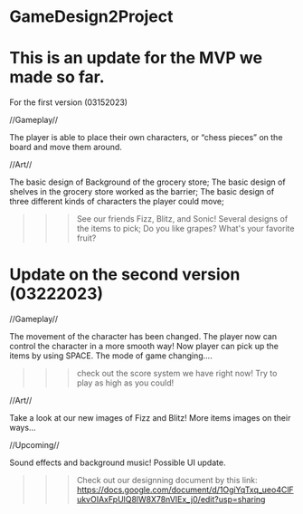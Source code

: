 # GameDesign2Project
# This is an update for the MVP we made so far.

For the first version (03152023)

//Gameplay//

The player is able to place their own characters, or “chess pieces” on the board and move them around.

//Art//

The basic design of Background of the grocery store;
The basic design of shelves in the grocery store worked as the barrier;
The basic design of three different kinds of characters the player could move;
>>>See our friends Fizz, Blitz, and Sonic!
Several designs of the items to pick;
>>>Do you like grapes? What's your favorite fruit?

# Update on the second version (03222023)

//Gameplay//

The movement of the character has been changed. The player now can control the character in a more smooth way!
Now player can pick up the items by using SPACE.
The mode of game changing....
>>> check out the score system we have right now! Try to play as high as you could!

//Art//

Take a look at our new images of Fizz and Blitz!
More items images on their ways...

//Upcoming//

Sound effects and background music!
Possible UI update.



>>>Check out our designning document by this link: https://docs.google.com/document/d/1OgiYqTxq_ueo4ClFukvOIAxFpUlQ8lW8X78nVIEx_j0/edit?usp=sharing
